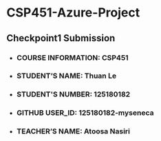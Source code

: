 # CSP451-Azure-Project

## Checkpoint1 Submission

* ### COURSE INFORMATION: CSP451
* ### STUDENT’S NAME: Thuan Le
* ### STUDENT'S NUMBER: 125180182
* ### GITHUB USER_ID: 125180182-myseneca
* ### TEACHER’S NAME: Atoosa Nasiri
